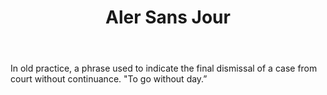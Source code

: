 ---
title: Aler Sans Jour
letter: A
permalink: "/definitions/aler-sans-jour.html"
body: In old practice, a phrase used to indicate the final dismissal of a case from
  court without continuance. "To go without day.”
published_at: '2018-07-07'
layout: post
---